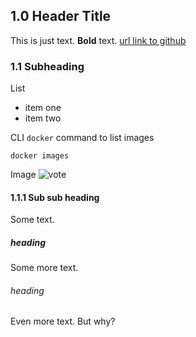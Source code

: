 
## 1.0 Header Title

This is just text.  **Bold** text. [url link to github](https://github.com)

### 1.1 Subheading

List
* item one
* item two


CLI `docker` command to list images
```
docker images
```

Image
<img src="../images/vote.png" title="vote">

#### 1.1.1 Sub sub heading
Some text.

##### heading
Some more text.
###### heading
Even more text.  But why?
